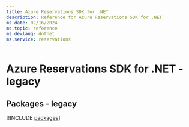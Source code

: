 ```yaml
---
title: Azure Reservations SDK for .NET
description: Reference for Azure Reservations SDK for .NET
ms.date: 02/16/2024
ms.topic: reference
ms.devlang: dotnet
ms.service: reservations
---
```

# Azure Reservations SDK for .NET - legacy
## Packages - legacy
[!INCLUDE [packages](reservations-index.md)]